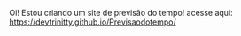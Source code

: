 Oi! Estou criando um site de previsão do tempo!
acesse aqui:  https://devtrinitty.github.io/Previsaodotempo/
